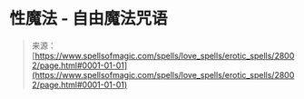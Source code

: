 <!--yml

category: 未分类

date: 2024-06-12 19:17:35

-->

# **性魔法** - 自由魔法咒语

> 来源：[https://www.spellsofmagic.com/spells/love_spells/erotic_spells/28002/page.html#0001-01-01](https://www.spellsofmagic.com/spells/love_spells/erotic_spells/28002/page.html#0001-01-01)
